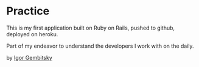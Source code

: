 # Practice

This is my first application built on Ruby on Rails, pushed to github, deployed on heroku.

Part of my endeavor to understand the developers I work with on the daily.

by [Igor Gembitsky](http://www.linkedin.com/in/gembitsky)